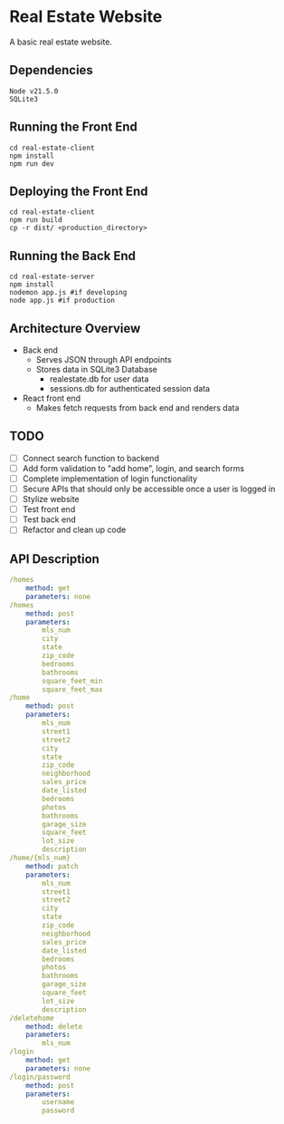 # Real Estate Website

A basic real estate website.

## Dependencies
```
Node v21.5.0
SQLite3
```

## Running the Front End

```
cd real-estate-client
npm install
npm run dev
```

## Deploying the Front End

```
cd real-estate-client
npm run build
cp -r dist/ <production_directory>
```

## Running the Back End

```
cd real-estate-server
npm install
nodemon app.js #if developing
node app.js #if production
```

## Architecture Overview

- Back end
    - Serves JSON through API endpoints
    - Stores data in SQLite3 Database
        - realestate.db for user data
        - sessions.db for authenticated session data
- React front end
    - Makes fetch requests from back end and renders data

## TODO

- [ ] Connect search function to backend
- [ ] Add form validation to "add home", login, and search forms
- [ ] Complete implementation of login functionality
- [ ] Secure APIs that should only be accessible once a user is logged in
- [ ] Stylize website
- [ ] Test front end
- [ ] Test back end
- [ ] Refactor and clean up code

## API Description

```yaml
/homes
    method: get
    parameters: none
/homes
    method: post
    parameters:
        mls_num
        city
        state
        zip_code
        bedrooms
        bathrooms
        square_feet_min
        square_feet_max
/home
    method: post
    parameters:
        mls_num
        street1
        street2
        city
        state
        zip_code
        neighborhood
        sales_price
        date_listed
        bedrooms
        photos
        bathrooms
        garage_size
        square_feet
        lot_size
        description
/home/{mls_num}
    method: patch
    parameters:
        mls_num
        street1
        street2
        city
        state
        zip_code
        neighborhood
        sales_price
        date_listed
        bedrooms
        photos
        bathrooms
        garage_size
        square_feet
        lot_size
        description
/deletehome
    method: delete
    parameters:
        mls_num
/login
    method: get
    parameters: none
/login/password
    method: post
    parameters:
        username
        password
```